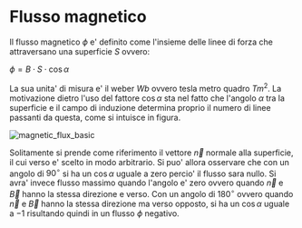 # Flusso magnetico  

Il flusso magnetico $\phi$ e' definito come l'insieme delle linee di forza che attraversano una superficie $S$ ovvero:  

$\phi = B \cdot S \cdot \cos \alpha$  

La sua unita' di misura e' il weber $Wb$ ovvero tesla metro quadro $Tm^2$. La motivazione dietro l'uso del fattore $\cos \alpha$ sta nel fatto che l'angolo $\alpha$ tra la superficie e il campo di induzione determina proprio il numero di linee passanti da questa, come si intuisce in figura.  

![magnetic_flux_basic](https://user-images.githubusercontent.com/7195133/223795307-5168856c-6b23-41c3-a724-7a9364b5a916.jpg)  

Solitamente si prende come riferimento il vettore $\vec{n}$ normale alla superficie, il cui verso e' scelto in modo arbitrario. Si puo' allora osservare che con un angolo di $90^{\circ}$ si ha un $\cos \alpha$ uguale a zero percio' il flusso sara nullo. Si avra' invece flusso massimo quando l'angolo e' zero ovvero quando $\vec{n}$ e $\vec{B}$ hanno la stessa direzione e verso. Con un angolo di $180^{\circ}$ ovvero quando $\vec{n}$ e $\vec{B}$ hanno la stessa direzione ma verso opposto, si ha un $\cos \alpha$ uguale a $-1$ risultando quindi in un flusso $\phi$ negativo.  